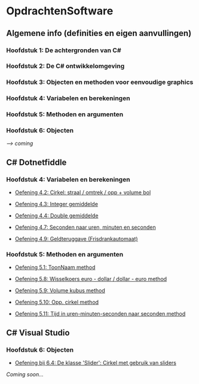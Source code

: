 # OpdrachtenSoftware
## Algemene info (definities en eigen aanvullingen)
### Hoofdstuk 1: De achtergronden van C#
### Hoofdstuk 2: De C# ontwikkelomgeving
### Hoofdstuk 3: Objecten en methoden voor eenvoudige graphics
### Hoofdstuk 4: Variabelen en berekeningen
### Hoofdstuk 5: Methoden en argumenten
### Hoofdstuk 6: Objecten
*--> coming*
## C# Dotnetfiddle

### Hoofdstuk 4: Variabelen en berekeningen

- [Oefening 4.2: Cirkel: straal / omtrek / opp + volume bol](https://github.com/MathiasV-immalle/portfolio/blob/master/dotnetfiddle/Hoofdstuk%204/Oef%204.2.md)

- [Oefening 4.3: Integer gemiddelde](https://github.com/MathiasV-immalle/portfolio/blob/master/dotnetfiddle/Hoofdstuk%204/Oef%204.3.md)

- [Oefening 4.4: Double gemiddelde](https://github.com/MathiasV-immalle/portfolio/blob/master/dotnetfiddle/Hoofdstuk%204/Oef%204.4.md)

- [Oefening 4.7: Seconden naar uren, minuten en seconden](https://github.com/MathiasV-immalle/portfolio/blob/master/dotnetfiddle/Hoofdstuk%204/Oef%204.7.md)

- [Oefening 4.9: Geldteruggave (Frisdrankautomaat)](https://github.com/MathiasV-immalle/portfolio/blob/master/dotnetfiddle/Hoofdstuk%204/Oef%204.9.md)

### Hoofdstuk 5: Methoden en argumenten

- [Oefening 5.1: ToonNaam method](https://github.com/MathiasV-immalle/portfolio/blob/master/dotnetfiddle/Hoofdstuk%205/Oef%205.1.md)

- [Oefening 5.8: Wisselkoers euro - dollar / dollar - euro method](https://github.com/MathiasV-immalle/portfolio/blob/master/dotnetfiddle/Hoofdstuk%205/Oef%205.8.md)

- [Oefening 5.9: Volume kubus method](https://github.com/MathiasV-immalle/portfolio/blob/master/dotnetfiddle/Hoofdstuk%205/Oef%205.9.md)

- [Oefening 5.10: Opp. cirkel method](https://github.com/MathiasV-immalle/portfolio/blob/master/dotnetfiddle/Hoofdstuk%205/Oef%205.10.md)

- [Oefening 5.11: Tijd in uren-minuten-seconden naar seconden method](https://github.com/MathiasV-immalle/portfolio/blob/master/dotnetfiddle/Hoofdstuk%205/Oef%205.11.md)

## C# Visual Studio

### Hoofdstuk 6: Objecten

- [Oefening bij 6.4: De klasse 'Slider': Cirkel met gebruik van sliders](https://github.com/MathiasV-immalle/portfolio/blob/master/VisualStudio/Hoofdstuk%206/Oef%206.1.md)

*Coming soon...*
